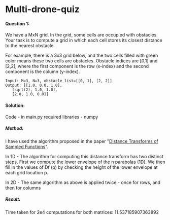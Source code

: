 # Multi-drone-quiz

#### Question 1:
We have a MxN grid. In the grid, some cells are occupied with obstacles. Your task is to compute a grid in which each cell stores its closest distance to the nearest obstacle.

For example, there is a 3x3 grid below, and the two cells filled with green color means these two cells are obstacles. Obstacle indices are [0,1] and [2,2], where the first component is the row (x-index) and the second component is the column (y-index).

```
Input: M=3, N=3, obstacle_list=[[0, 1], [2, 2]]
Output: [[1.0, 0.0, 1.0], 
   [sqrt(2), 1.0, 1.0], 
   [2.0, 1.0, 0.0]]
```
#### Solution:

Code - in main.py
required libraries - numpy

##### Method: 
I have used the algorithm proposed in the paper "[Distance Transforms of Sampled Functions](http://people.cs.uchicago.edu/~pff/papers/dt.pdf)".

In 1D - The algorithm for computing this distance transform has two distinct steps. First we compute the lower envelope of the n parabolas (1D). We then fill in the values of Df (p) by checking the height of the lower envelope at each grid location p.

In 2D - The same algorithm as above is applied twice - once for rows, and then for columns

##### Result:
Time taken for 2e4 computations for both matrices: 11.537185907363892
